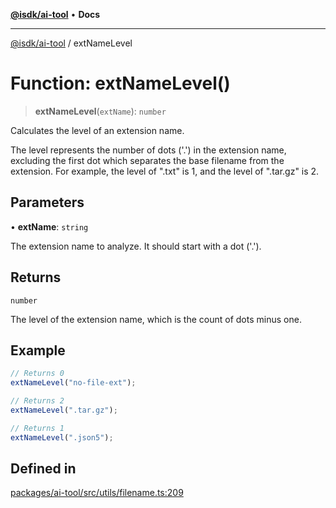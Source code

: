 [**@isdk/ai-tool**](../README.md) • **Docs**

***

[@isdk/ai-tool](../globals.md) / extNameLevel

# Function: extNameLevel()

> **extNameLevel**(`extName`): `number`

Calculates the level of an extension name.

The level represents the number of dots ('.') in the extension name, excluding the first dot which separates
the base filename from the extension. For example, the level of ".txt" is 1, and the level of ".tar.gz" is 2.

## Parameters

• **extName**: `string`

The extension name to analyze. It should start with a dot ('.').

## Returns

`number`

The level of the extension name, which is the count of dots minus one.

## Example

```typescript
// Returns 0
extNameLevel("no-file-ext");

// Returns 2
extNameLevel(".tar.gz");

// Returns 1
extNameLevel(".json5");
```

## Defined in

[packages/ai-tool/src/utils/filename.ts:209](https://github.com/isdk/ai-tool.js/blob/fe6b47f429fb128627d2210e367fa914b891d314/src/utils/filename.ts#L209)

